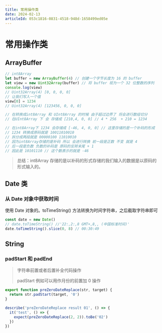 ```yaml
---
title: 常用操作类
date: 2024-02-13
articleId: 053c1816-0831-4518-948d-1658499ed05e
---
```


# 常用操作类

## ArrayBuffer

```ts
// int8Array
let buffer = new ArrayBuffer(4) // 创建一个字节长度为 16 的 buffer
let view = new Uint32Array(buffer) // 将 buffer 视为一个 32 位整数的序列
console.log(view)
// Uint32Array(4) [0, 0, 0, 0]
// 让我们写入一个值
view[0] = 1234
// Uint32Array(4) [123456, 0, 0, 0]

// 在转换成int8Array 和 UInt8Array 的时候 由于超过边界了 将会进行数组切分
// 在UInt8Array 下 会 存储成 [210,4, 0, 0] // 4 * 256  + 210 = 1234

// 在int8Array下 1234 会存储成 [-46, 4, 0, 0] // 这里存储的是一个补码的形成
// 1234 转换成原码就是 10011010010
// 拆分成两段就是 00000100 11010010
// 因为int8Array存储的是补码 所以 会进行转换 前一段是正数 不变 就是 4
// 后一段是负数 负数的补码是 原码的反转末尾 + 1
// 因此是 10101110 // 这个数表示的就是 -46
```

> 总结：int8Array 存储的是以补码的形式存储的我们输入的数据是以原码的形式输入的。

## Date 类

### 从 Date 对象中获取时间

使用 Date 对象的。toTimeString() 方法转换为时间字符串，之后截取字符串即可

```javascript
const date = new Date()
// date.toTimeString() //'22:,2:,8 GMT+,8,, (中国标准时间)'
date.toTimeString().slice(0, 8) // 00:30:49
```

## String

### padStart 和 padEnd

> 字符串前置或者后置补全代码操作
>
> padStart 例如可以用作月份的前置加 0 操作

```typescript
export function preZeroDateReplace(str, target) {
  return str.padStart(target, '0')
}

describe('preZeroDateReplace result 01', () => {
  it('test', () => {
    expect(preZeroDateReplace(2, 2)).toBe('02')
  })
})
```
